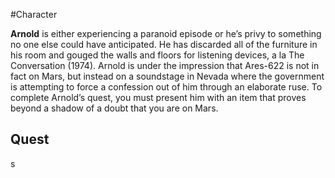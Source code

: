 #Character 

**Arnold** is either experiencing a paranoid episode or he’s privy to something no one else could have anticipated. He has discarded all of the furniture in his room and gouged the walls and floors for listening devices, a la The Conversation (1974). Arnold is under the impression that Ares-622 is not in fact on Mars, but instead on a soundstage in Nevada where the government is attempting to force a confession out of him through an elaborate ruse. To complete Arnold’s quest, you must present him with an item that proves beyond a shadow of a doubt that you are on Mars.

## Quest
s
